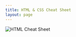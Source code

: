 ```yaml
---
title: HTML & CSS Cheat Sheet
layout: page
---
```


![HTML Cheat Sheet](/assets/images/html-css-cheat-sheet.png)
